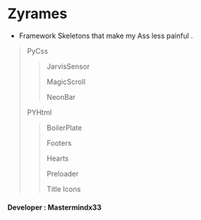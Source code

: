# Zyrames
- Framework Skeletons that make my Ass less painful .

> PyCss
>>
>> JarvisSensor
>>
>> MagicScroll
>>
>> NeonBar
>
> PYHtml
>>
>> BoilerPlate
>> 
>> Footers
>> 
>> Hearts
>> 
>> Preloader
>> 
>> Title Icons
>> 
#### Developer : Mastermindx33
